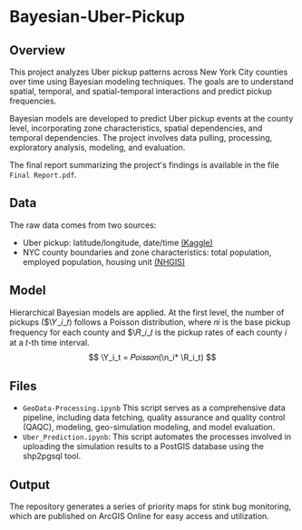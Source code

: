 # Bayesian-Uber-Pickup

## Overview

This project analyzes Uber pickup patterns across New York City counties over time using Bayesian modeling techniques. The goals are to understand spatial, temporal, and spatial-temporal interactions and predict pickup frequencies. 

Bayesian models are developed to predict Uber pickup events at the county level, incorporating zone characteristics, spatial dependencies, and temporal dependencies. The project involves data pulling, processing, exploratory analysis, modeling, and evaluation.

The final report summarizing the project's findings is available in the file `Final Report.pdf`.

## Data
The raw data comes from two sources:
 
  * Uber pickup: latitude/longitude, date/time [(Kaggle)](https://www.kaggle.com/fivethirtyeight/uber-pickups-in-new-york-city)
  * NYC county boundaries and zone characteristics: total population, employed population, housing unit [(NHGIS)](https://data2.nhgis.org/main)

## Model
Hierarchical Bayesian models are applied. At the first level, the number of pickups ($\𝑌_𝑖_𝑡) follows a Poisson distribution, where 𝑛𝑖 is the base pickup frequency for each county and $\𝑅_𝑖_𝑡 is the pickup rates of each county 𝑖 at a 𝑡-th time interval.
$$
\Y_i_t = 𝑃𝑜𝑖𝑠𝑠𝑜𝑛(\n_i* \R_i_t)
$$

## Files
  * `GeoData-Processing.ipynb` This script serves as a comprehensive data pipeline, including data fetching, quality assurance and quality control (QAQC), modeling, geo-simulation modeling, and model evaluation.
  * `Uber_Prediction.ipynb`:  This script automates the processes involved in uploading the simulation results to a PostGIS database using the shp2pgsql tool.

## Output
The repository generates a series of priority maps for stink bug monitoring, which are published on ArcGIS Online for easy access and utilization.
